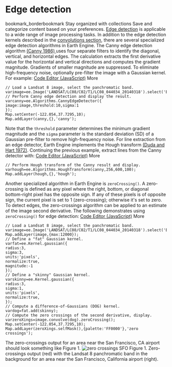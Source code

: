  
#  Edge detection 
bookmark_borderbookmark Stay organized with collections  Save and categorize content based on your preferences. 
[Edge detection](http://en.wikipedia.org/wiki/Edge_detection) is applicable to a wide range of image processing tasks. In addition to the edge detection kernels described in the [ convolutions section](https://developers.google.com/earth-engine/guides/image_convolutions), there are several specialized edge detection algorithms in Earth Engine. The Canny edge detection algorithm [(Canny 1986) ](http://ieeexplore.ieee.org/xpls/abs_all.jsp?arnumber=4767851) uses four separate filters to identify the diagonal, vertical, and horizontal edges. The calculation extracts the first derivative value for the horizontal and vertical directions and computes the gradient magnitude. Gradients of smaller magnitude are suppressed. To eliminate high-frequency noise, optionally pre-filter the image with a Gaussian kernel. For example:
[Code Editor (JavaScript)](https://developers.google.com/earth-engine/guides/image_edges#code-editor-javascript-sample) More
```
// Load a Landsat 8 image, select the panchromatic band.
varimage=ee.Image('LANDSAT/LC08/C02/T1/LC08_044034_20140318').select('B8');
// Perform Canny edge detection and display the result.
varcanny=ee.Algorithms.CannyEdgeDetector({
image:image,threshold:10,sigma:1
});
Map.setCenter(-122.054,37.7295,10);
Map.addLayer(canny,{},'canny');
```

Note that the `threshold` parameter determines the minimum gradient magnitude and the `sigma` parameter is the standard deviation (SD) of a Gaussian pre-filter to remove high-frequency noise. For line extraction from an edge detector, Earth Engine implements the Hough transform [(Duda and Hart 1972)](http://dl.acm.org/citation.cfm?id=361242). Continuing the previous example, extract lines from the Canny detector with:
[Code Editor (JavaScript)](https://developers.google.com/earth-engine/guides/image_edges#code-editor-javascript-sample) More
```
// Perform Hough transform of the Canny result and display.
varhough=ee.Algorithms.HoughTransform(canny,256,600,100);
Map.addLayer(hough,{},'hough');
```

Another specialized algorithm in Earth Engine is `zeroCrossing()`. A zero-crossing is defined as any pixel where the right, bottom, or diagonal bottom-right pixel has the opposite sign. If any of these pixels is of opposite sign, the current pixel is set to 1 (zero-crossing); otherwise it's set to zero. To detect edges, the zero-crossings algorithm can be applied to an estimate of the image second derivative. The following demonstrates using `zeroCrossing()` for edge detection:
[Code Editor (JavaScript)](https://developers.google.com/earth-engine/guides/image_edges#code-editor-javascript-sample) More
```
// Load a Landsat 8 image, select the panchromatic band.
varimage=ee.Image('LANDSAT/LC08/C02/T1/LC08_044034_20140318').select('B8');
Map.addLayer(image,{max:12000});
// Define a "fat" Gaussian kernel.
varfat=ee.Kernel.gaussian({
radius:3,
sigma:3,
units:'pixels',
normalize:true,
magnitude:-1
});
// Define a "skinny" Gaussian kernel.
varskinny=ee.Kernel.gaussian({
radius:3,
sigma:1,
units:'pixels',
normalize:true,
});
// Compute a difference-of-Gaussians (DOG) kernel.
vardog=fat.add(skinny);
// Compute the zero crossings of the second derivative, display.
varzeroXings=image.convolve(dog).zeroCrossing();
Map.setCenter(-122.054,37.7295,10);
Map.addLayer(zeroXings.selfMask(),{palette:'FF0000'},'zero crossings');
```

The zero-crossings output for an area near the San Francisco, CA airport should look something like Figure 1.
![zero crossings SFO](https://developers.google.com/static/earth-engine/images/Images_zero_crossings.png) Figure 1. Zero-crossings output (red) with the Landsat 8 panchromatic band in the background for an area near the San Francisco, California airport (right). 
